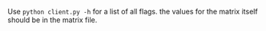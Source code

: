 Use `python client.py -h` for a list of all flags.
the values for the matrix itself should be in the matrix file.